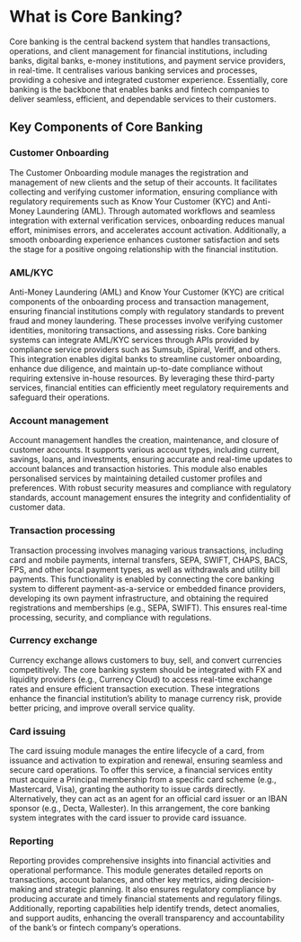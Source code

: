 # What is Core Banking?

Core banking is the central backend system that handles transactions, operations, and client management for financial institutions, including banks, digital banks, e-money institutions, and payment service providers, in real-time. It centralises various banking services and processes, providing a cohesive and integrated customer experience. Essentially, core banking is the backbone that enables banks and fintech companies to deliver seamless, efficient, and dependable services to their customers.

## Key Components of Core Banking

### Customer Onboarding

The Customer Onboarding module manages the registration and management of new clients and the setup of their accounts. It facilitates collecting and verifying customer information, ensuring compliance with regulatory requirements such as Know Your Customer (KYC) and Anti-Money Laundering (AML). Through automated workflows and seamless integration with external verification services, onboarding reduces manual effort, minimises errors, and accelerates account activation. Additionally, a smooth onboarding experience enhances customer satisfaction and sets the stage for a positive ongoing relationship with the financial institution.

### AML/KYC

Anti-Money Laundering (AML) and Know Your Customer (KYC) are critical components of the onboarding process and transaction management, ensuring financial institutions comply with regulatory standards to prevent fraud and money laundering. These processes involve verifying customer identities, monitoring transactions, and assessing risks. Core banking systems can integrate AML/KYC services through APIs provided by compliance service providers such as Sumsub, iSpiral, Veriff, and others. This integration enables digital banks to streamline customer onboarding, enhance due diligence, and maintain up-to-date compliance without requiring extensive in-house resources. By leveraging these third-party services, financial entities can efficiently meet regulatory requirements and safeguard their operations.

### Account management

Account management handles the creation, maintenance, and closure of customer accounts. It supports various account types, including current, savings, loans, and investments, ensuring accurate and real-time updates to account balances and transaction histories. This module also enables personalised services by maintaining detailed customer profiles and preferences. With robust security measures and compliance with regulatory standards, account management ensures the integrity and confidentiality of customer data.

### Transaction processing

Transaction processing involves managing various transactions, including card and mobile payments, internal transfers, SEPA, SWIFT, CHAPS, BACS, FPS, and other local payment types, as well as withdrawals and utility bill payments. This functionality is enabled by connecting the core banking system to different payment-as-a-service or embedded finance providers, developing its own payment infrastructure, and obtaining the required registrations and memberships (e.g., SEPA, SWIFT). This ensures real-time processing, security, and compliance with regulations.

### Currency exchange

Currency exchange allows customers to buy, sell, and convert currencies competitively. The core banking system should be integrated with FX and liquidity providers (e.g., Currency Cloud) to access real-time exchange rates and ensure efficient transaction execution. These integrations enhance the financial institution’s ability to manage currency risk, provide better pricing, and improve overall service quality.

### Card issuing

The card issuing module manages the entire lifecycle of a card, from issuance and activation to expiration and renewal, ensuring seamless and secure card operations. To offer this service, a financial services entity must acquire a Principal membership from a specific card scheme (e.g., Mastercard, Visa), granting the authority to issue cards directly. Alternatively, they can act as an agent for an official card issuer or an IBAN sponsor (e.g., Decta, Wallester). In this arrangement, the core banking system integrates with the card issuer to provide card issuance.

### Reporting

Reporting provides comprehensive insights into financial activities and operational performance. This module generates detailed reports on transactions, account balances, and other key metrics, aiding decision-making and strategic planning. It also ensures regulatory compliance by producing accurate and timely financial statements and regulatory filings. Additionally, reporting capabilities help identify trends, detect anomalies, and support audits, enhancing the overall transparency and accountability of the bank’s or fintech company’s operations.
